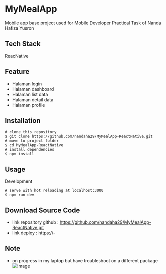 # MyMealApp
Mobile app base project used for Mobile Developer Practical Task of Nanda Hafiza Yusron

## Tech Stack
ReacNative

## Feature
- Halaman login
- Halaman dashboard
- Halaman list data
- Halaman detail data
- Halaman profile

## Installation
```
# clone this repository
$ git clone https://github.com/nandaha29/MyMealApp-ReactNative.git
# move to project folder
$ cd MyMealApp-ReactNative
# install dependencies
$ npm install
```

## Usage
Development
```
# serve with hot reloading at localhost:3000
$ npm run dev
```

## Download Source Code
- link repository github :
https://github.com/nandaha29/MyMealApp-ReactNative.git
- link deploy :
https://-

## Note
- on progress in my laptop but have troubleshoot on a different package
![image](https://github.com/user-attachments/assets/0e63e837-2771-4e60-91c2-c01e09c24cfe)


